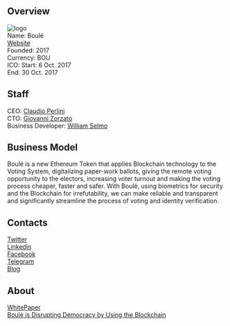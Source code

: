 ## Overview
![logo](../projects/logo/boulé.png)  
Name: Boulé  
[Website](https://www.boule.one/)  
Founded: 2017  
Currency: BOU    
ICO: Start: 6 Oct. 2017   
End: 30 Oct. 2017
## Staff
CEO: [Claudio Perlini](../people/claudio_perlini.md)  
CTO: [Giovanni Zorzato](../people/giovanni_zorzato.md)  
Business Developer: [William Selmo](../people/william_selmo.md)  
## Business Model
Boulé is a new Ethereum Token that applies Blockchain technology to the Voting System, digitalizing paper-work ballots, giving the remote voting opportunity to the electors, increasing voter turnout and making the voting process cheaper, faster and safer. With Boulé, using biometrics for security and the Blockchain for irrefutability, we can make reliable and transparent and significantly streamline the process of voting and identity verification.
## Contacts  
[Twitter](https://twitter.com/BouleCoin)  
[Linkedin](https://www.linkedin.com/company/11185098/)  
[Facebook](https://www.facebook.com/BouleCoin/)    
[Telegram](https://t.me/boulecoin)  
[Blog](https://medium.com/boulecoin)  
## About  
[WhitePaper](https://www.boule.one/boule-whitepaper.pdf)   
[Boulé is Disrupting Democracy by Using the Blockchain](https://www.cryptocoinsnews.com/boule-is-disrupting-democracy-by-using-the-blockchain/) 

